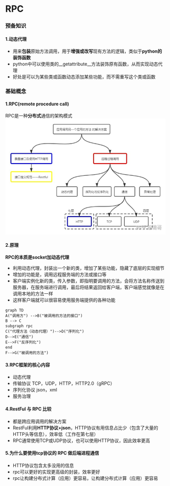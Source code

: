 # RPC
### 预备知识
#### 1.动态代理
* 用来**包装**原始方法调用，用于**增强或改写**现有方法的逻辑，类似于**python的装饰函数**
* python中可以使用类的__getattribute__方法装饰原有函数，从而实现动态代理
* 好处是可以为某些类或函数动态添加某些功能，而不需重写这个类或函数
### 基础概念
#### 1.RPC(remote procedure call)
RPC是一种**分布式**通信的架构模式
![](./imgs/rpc_01.jpeg)

#### 2.原理
**RPC的本质是socket加动态代理**
* 利用动态代理，封装出一个新的类，增加了某些功能，隐藏了底层的实现细节
* 增加的功能是，调用远程服务端的方法或接口等
* 客户端实例化新的类，传入参数，即指明要调用的方法，会将方法名称传送到服务器，在服务端进行调用，最后将结果返回给客户端，客户端感觉就像是在调用本地的方法一样
* 这样客户端就可以很容易使用服务端提供的各种功能

```mermaid
graph TD
A("调用方") -->B("被调用的方法的接口")
B --> C
subgraph rpc
C("代理方法（动态代理）")-->D("序列化")
D-->E("通信")
E-->F("反序列化")
end
F-->G("被调用的方法")
```

#### 3.RPC框架的核心内容
* 动态代理
* 传输协议
TCP，UDP，HTTP，HTTP2.0（gRPC）
* 序列化协议
json，xml
* 服务治理

#### 4.RestFul 与 RPC 比较
* 都是跨应用调用的解决方案
* RestFul利用**HTTP协议+json**，HTTP协议有用信息占比少（包含了大量的HTTP头等信息），效率低（工作在第七层）
* RPC通常使用TCP或UDP协议，也可以使用HTTP协议，因此效率更高

#### 5.为什么要使用tcp协议的 RPC 做后端进程通信
* HTTP协议包含太多没用的信息
* rpc可以更好的实现更高级的封装，效率更好
* rpc让构建分布式计算（应用）更容易，让构建分布式计算（应用）更容易
